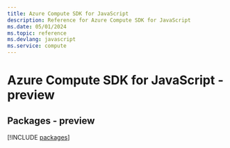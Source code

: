```yaml
---
title: Azure Compute SDK for JavaScript
description: Reference for Azure Compute SDK for JavaScript
ms.date: 05/01/2024
ms.topic: reference
ms.devlang: javascript
ms.service: compute
---
```

# Azure Compute SDK for JavaScript - preview
## Packages - preview
[!INCLUDE [packages](compute-index.md)]